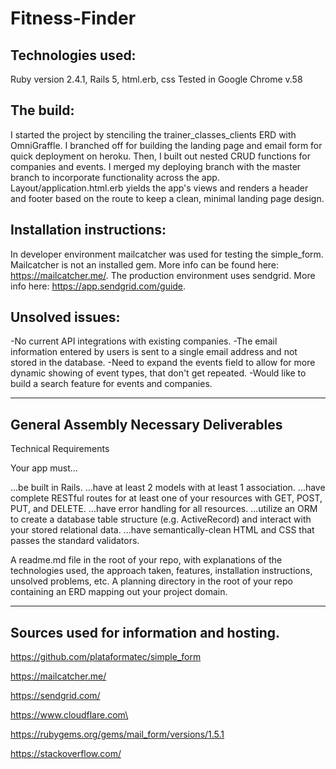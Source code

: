# Fitness-Finder


## Technologies used:
Ruby version 2.4.1, Rails 5, html.erb, css
Tested in Google Chrome v.58


## The build:
I started the project by stenciling the trainer_classes_clients ERD with OmniGraffle. I branched off for building the landing page and email form for quick deployment on heroku. Then, I built out nested CRUD functions for companies and events. I merged my deploying branch with the master branch to incorporate functionality across the app. Layout/application.html.erb yields the app's views and renders a header and footer based on the route to keep a clean, minimal landing page design. 


## Installation instructions:
In developer environment mailcatcher was used for testing the simple_form. Mailcatcher is not an installed gem. More info can be found here: https://mailcatcher.me/. 
The production environment uses sendgrid. More info here: https://app.sendgrid.com/guide.


## Unsolved issues:
-No current API integrations with existing companies. 
-The email information entered by users is sent to a single email address and not stored in the database.
-Need to expand the events field to allow for more dynamic showing of event types, that don't get repeated.
-Would like to build a search feature for events and companies.


***
## General Assembly Necessary Deliverables

Technical Requirements

Your app must...

...be built in Rails.
...have at least 2 models with at least 1 association.
...have complete RESTful routes for at least one of your resources with GET, POST, PUT, and DELETE.
...have error handling for all resources.
...utilize an ORM to create a database table structure (e.g. ActiveRecord) and interact with your stored relational data.
...have semantically-clean HTML and CSS that passes the standard validators.

A readme.md file in the root of your repo, with explanations of the technologies used, the approach taken, features, installation instructions, unsolved problems, etc.
A planning directory in the root of your repo containing an ERD mapping out your project domain.

***

## Sources used for information and hosting.
https://github.com/plataformatec/simple_form

https://mailcatcher.me/

https://sendgrid.com/

https://www.cloudflare.com\

https://rubygems.org/gems/mail_form/versions/1.5.1

https://stackoverflow.com/

